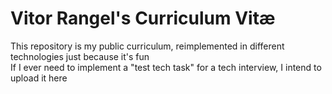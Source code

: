 # Vitor Rangel's Curriculum Vitæ

This repository is my public curriculum, reimplemented in different technologies just because it's fun  
If I ever need to implement a "test tech task" for a tech interview, I intend to upload it here
